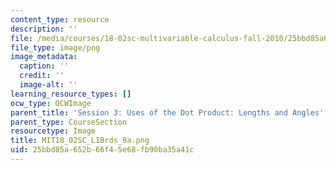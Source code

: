 ```yaml
---
content_type: resource
description: ''
file: /media/courses/18-02sc-multivariable-calculus-fall-2010/25bbd85a652b66f45e68fb90ba35a41c_MIT18_02SC_L1Brds_9a.png
file_type: image/png
image_metadata:
  caption: ''
  credit: ''
  image-alt: ''
learning_resource_types: []
ocw_type: OCWImage
parent_title: 'Session 3: Uses of the Dot Product: Lengths and Angles'
parent_type: CourseSection
resourcetype: Image
title: MIT18_02SC_L1Brds_9a.png
uid: 25bbd85a-652b-66f4-5e68-fb90ba35a41c
---
```

